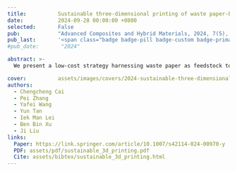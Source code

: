 ```yaml
---
title:          Sustainable three-dimensional printing of waste paper-based functional materials and constructs
date:           2024-09-28 00:00:00 +0800
selected:       False
pub:            "Advanced Composites and Hybrid Materials, 2024, 7(5), 156"
pub_last:       '<span class="badge badge-pill badge-custom badge-primary">Journal</span>'
#pub_date:       "2024"

abstract: >-
  We present a low-cost strategy harnessing waste paper as feedstock to develop sustainable 3D printing inks that offer remarkable printability, circular utilization of biodegradable wastes to produce mechanically robust constructs, and efficient recyclability for reprinting.

cover:          assets/images/covers/2024-sustainable-three-dimensional-printing.png
authors:
  - Chengcheng Cai
  - Pei Zhang
  - Yafei Wang
  - Yun Tan
  - Iek Man Lei
  - Ben Bin Xu
  - Ji Liu
links:
  Paper: https://link.springer.com/article/10.1007/s42114-024-00970-y
  PDF: assets/pdf/sustainable_3d_printing.pdf
  Cite: assets/bibtex/sustainable_3d_printing.html
---
```


